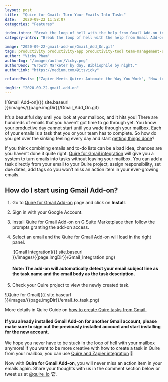 ```yaml
---
layout: post
title:  "Quire for Gmail: Turn Your Emails Into Tasks"
date:   2020-09-22 11:58:07
categories: "Features"

index-intro: "Break the loop of hell with the help from Gmail Add-on integration. Instantly create a task in Quire directly from your Google mailbox."
category-intro: "Break the loop of hell with the help from Gmail Add-on integration. Instantly create a task in Quire directly from your Google mailbox."

image: "2020-09-22-gmail-add-on/Gmail_Add_On.gif"
tags: productivity productivity-app productivity-tool team-management-software work-management-software team-communication team-productivity task-scheduling-software increase-productivity remote-team to-do-list-app working-remotely remote-teams task-management task-management-software project-management-software productivity-tips to-do-list task-list teamwork 
author: "Vicky Pham"
authorImg: "/images/author/Vicky.png"
authorDesc: "Growth Marketer by day, Bibliophile by night."
authorLink: "https://medium.com/@itsvicky"

relatedPosts: ["Zapier Meets Quire: Automate the Way You Work", "How to Use Apple Sign-in with Quire", "Wunderlist Alternative: Effortlessly Switch to Quire"]

imgDir: "2020-09-22-gmail-add-on"
---
```


![Gmail Add-on]({{ site.baseurl }}/images/{{page.imgDir}}/Gmail_Add_On.gif)

It’s a beautiful day until you look at your mailbox, and it hits you! There are hundreds of emails that you haven’t got time to go through yet. You know your productive day cannot start until you wade through your mailbox. Each of your emails is a task that you or your team has to complete. So how do you get over the sinking feeling every day and start [getting things done](https://quire.io/blog/p/Setup-GTD-Method-in-Quire.html)? 

If you think combining emails and to-do lists can be a bad idea, chances are you haven’t done it quite right. [Quire for Gmail integration](https://gsuite.google.com/marketplace/app/quire/1045213044648) will give you a system to turn emails into tasks without leaving your mailbox. You can add a task directly from your email to your Quire project, assign responsibility, set due dates, add tags so you won’t miss an action item in your ever-growing emails. 

## How do I start using Gmail Add-on?

1. Go to [Quire for Gmail Add-on](https://gsuite.google.com/marketplace/app/quire/1045213044648) page and click on **Install**. 

1. Sign in with your Google Account.

1. Install Quire for Gmail Add-on on G Suite Marketplace then follow the prompts granting the add-on access.

1. Select an email and the Quire for Gmail Add-on will load in the right panel. 

    ![Gmail Integration]({{ site.baseurl }}/images/{{page.imgDir}}/Gmail_Integration.png)

    #### Note: The add-on will automatically detect your email subject line as the task name and the email body as the task description.

1. Check your Quire project to view the newly created task.

![Quire for Gmail]({{ site.baseurl }}/images/{{page.imgDir}}/email_to_task.png)

<p class="notice">More details in Quire Guide on <a href="https://quire.io/guide/quire-gmail-add-on/">how to create Quire tasks from Gmail.</a></p> 

#### If you already installed Gmail Add-on for another Gmail account, please make sure to sign out the previously installed account and start installing for the new account.

We hope you never have to be stuck in the loop of hell with your mailbox anymore! If you want to be more creative with how to create a task in Quire from your mailbox, you can use [Quire and Zapier integration](https://quire.io/blog/p/zapier-integration.html) 🚀

Now with **Quire for Gmail Add-on**, you will never miss an action item in your emails again. Share your thoughts with us in the comment section below or tweet us at [@quire_io](https://twitter.com/quire_io) 🏆.


[jekyll]:      http://jekyllrb.com
[jekyll-gh]:   https://github.com/jekyll/jekyll
[jekyll-help]: https://github.com/jekyll/jekyll-help